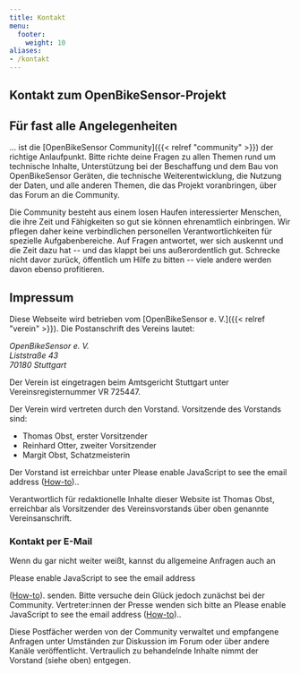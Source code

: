```yaml
---
title: Kontakt
menu:
  footer:
    weight: 10
aliases:
- /kontakt
---
```


<section class="row td-box td-box--1 position-relative">
<div class="container text-center td-arrow-down">

# Kontakt zum OpenBikeSensor-Projekt

</div>
</section>

<section class="container content">

## Für fast alle Angelegenheiten

... ist die [OpenBikeSensor Community]({{< relref "community" >}}) der richtige
Anlaufpunkt. Bitte richte deine Fragen zu allen
Themen rund um technische Inhalte, Unterstützung bei der Beschaffung und dem
Bau von OpenBikeSensor Geräten, die technische Weiterentwicklung, die Nutzung
der Daten, und alle anderen Themen, die das Projekt voranbringen, über das
Forum an die Community.

Die Community besteht aus einem losen Haufen interessierter Menschen, die ihre
Zeit und Fähigkeiten so gut sie können ehrenamtlich einbringen. Wir pflegen
daher keine verbindlichen personellen Verantwortlichkeiten für spezielle
Aufgabenbereiche. Auf Fragen antwortet, wer sich auskennt und die Zeit dazu hat
-- und das klappt bei uns außerordentlich gut. Schrecke nicht davor zurück,
öffentlich um Hilfe zu bitten -- viele andere werden davon ebenso profitieren.

</section>
<section class="container content">

## Impressum

Diese Webseite wird betrieben vom [OpenBikeSensor e. V.]({{< relref "verein" >}}).
Die Postanschrift des Vereins lautet:

<address>
OpenBikeSensor e. V.<br />
Liststraße 43<br />
70180 Stuttgart
</address>

Der Verein ist eingetragen beim Amtsgericht Stuttgart unter 
Vereinsregisternummer VR 725447.

Der Verein wird vertreten durch den Vorstand. Vorsitzende des Vorstands sind:

* Thomas Obst, erster Vorsitzender
* Reinhard Otter, zweiter Vorsitzender
* Margit Obst, Schatzmeisterin

Der Vorstand ist erreichbar unter <script type="text/javascript"><!--/* 
Generated by www.email-encoder.com */
for(var dcibss=["dA","QA","cw","Og","bQ","ZQ","PQ","YQ","ZQ","aQ","Lg","LQ",
"cw","bA","ZA","cA","bw","ZQ","aA","aQ","cg","cg","bg","dA","cw","Zg","YQ",
"Pg","aQ","aw","ZQ","PA","bg","bg","IA","aQ","YQ","aw","cA","bw","QA","bA",
"bg","Zw","cw","YQ","dg","aQ","Yg","ZQ","bw","cw","cw","Lw","Ig","cg","bw",
"Ig","ZA","bg","ZQ","Lg","Pg","PQ","bA","aw","cg","Yw","cw","ZQ","cg","Ig",
"Ig","Yg","dg","bg","bw","bw","YQ","bw","bA","cg","dA","IA","YQ","bg","Zw",
"bw","bw","cw","cg","bQ","YQ","PA"],pbcshz=[67,24,66,15,9,81,50,21,79,58,39,
56,19,46,23,73,17,74,3,54,85,65,59,20,33,6,1,93,30,60,34,90,69,22,44,77,10,
31,26,64,71,57,75,89,80,92,63,11,29,32,37,49,83,91,8,4,14,61,70,28,5,86,62,7,
12,78,88,45,48,27,18,51,43,76,16,35,72,25,47,84,55,41,13,2,68,82,42,87,40,36,
38,52,53,0],tftzqr=new Array,i=0;i<pbcshz.length;i++)tftzqr[pbcshz[i]]=dcibss
[i];for(var i=0;i<tftzqr.length;i++)document.write(atob(tftzqr[i]+"=="));
// --></script><noscript>Please enable JavaScript to see the email address 
(<a href="https://www.email-encoder.com/enablejs/" target="_blank" 
rel="noopener noreferrer">How-to</a>).</noscript>.

Verantwortlich für redaktionelle Inhalte dieser Website ist Thomas Obst,
erreichbar als Vorsitzender des Vereinsvorstands über oben genannte
Vereinsanschrift.

### Kontakt per E-Mail

Wenn du gar nicht weiter weißt, kannst du allgemeine Anfragen auch an 
<script type="text/javascript"><!--/* Generated by www.email-encoder.com */
for(var vfawqb=["cg","bg","ZQ","cg","LQ","cg","aQ","bA","YQ","Lg","bw","Lg",
"ZQ","bg","Zg","aw","cw","bw","ZQ","cw","ZQ","bw","QA","cg","cw","cg","Ig",
"bg","Zg","Zw","bw","bQ","bw","ZQ","Yg","PA","PQ","YQ","IA","YQ","Ig","aw",
"QA","bw","cw","Pg","cA","bA","dA","Pg","ZQ","Yg","cw","bg","ZQ","Lw","bg",
"aQ","PA","aA","bQ","bw","Zg","YQ","Ig","cw","YQ","aQ","aQ","aQ","Zw","bA",
"aQ","bw","IA","bg","PQ","Ig","aQ","bg","aw","Og","bA","bw","Yw","cA"],
sjkvcl=[77,24,73,4,52,34,26,51,1,35,33,78,5,60,61,56,75,14,66,45,28,79,20,80,
29,37,39,67,18,81,21,9,76,30,25,0,46,84,40,49,8,70,63,64,44,85,65,12,13,58,
23,68,32,31,71,83,17,50,82,3,48,36,6,43,57,72,10,54,59,16,38,42,11,19,2,74,7,
47,69,55,27,15,53,62,41,22],qgcwtm=new Array,i=0;i<sjkvcl.length;i++)qgcwtm
[sjkvcl[i]]=vfawqb[i];for(var i=0;i<qgcwtm.length;i++)document.write(atob
(qgcwtm[i]+"=="));
// --></script><noscript>Please enable JavaScript to see the email address 
(<a href="https://www.email-encoder.com/enablejs/" target="_blank" 
rel="noopener noreferrer">How-to</a>).</noscript> senden. Bitte versuche 
dein Glück jedoch zunächst bei der Community.
Vertreter:innen der Presse wenden sich bitte an <script 
type="text/javascript"><!--/* Generated by www.email-encoder.com */
for(var ffxidl=["ZQ","aA","bQ","cw","Lg","cw","IA","cw","ZQ","LQ","Ig","cg",
"Ig","YQ","QA","PA","cw","Zw","bw","cw","bw","cw","cg","ZQ","cA","bA","bw",
"cw","aQ","aQ","aQ","aw","Ig","bw","cg","aw","bw","bg","YQ","YQ","cA","cg",
"ZQ","cA","bw","Yg","PA","YQ","PQ","QA","ZQ","Ig","ZQ","cg","bg","bA","cg",
"cw","Lw","Yg","cg","Pg","bg","IA","YQ","bA","bg","Lg","Yw","ZQ","aw","aQ",
"PQ","Pg","ZQ","cw","bA","cw","dA","bw","cA","Zg","aQ","ZQ","Og","bg","Zw",
"ZQ","bQ","ZQ"],ajaxfs=[66,3,9,31,37,19,42,64,18,54,8,84,41,51,22,86,34,40,
38,79,14,65,36,70,24,12,68,47,28,73,11,74,59,80,62,29,23,33,88,45,16,39,63,
61,83,27,0,10,7,67,30,49,25,4,78,55,81,46,87,72,17,60,71,2,1,53,26,82,43,77,
58,56,48,89,5,76,44,20,13,35,69,6,52,21,15,57,85,32,50,75],vgamks=new Array,
i=0;i<ajaxfs.length;i++)vgamks[ajaxfs[i]]=ffxidl[i];for(var i=0;i<vgamks.
length;i++)document.write(atob(vgamks[i]+"=="));
// --></script><noscript>Please enable JavaScript to see the email address 
(<a href="https://www.email-encoder.com/enablejs/" target="_blank" 
rel="noopener noreferrer">How-to</a>).</noscript>. 

Diese Postfächer werden von der Community verwaltet und empfangene Anfragen
unter Umständen zur Diskussion im Forum oder über andere Kanäle veröffentlicht.
Vertraulich zu behandelnde Inhalte nimmt der Vorstand (siehe oben) entgegen.

</section>
